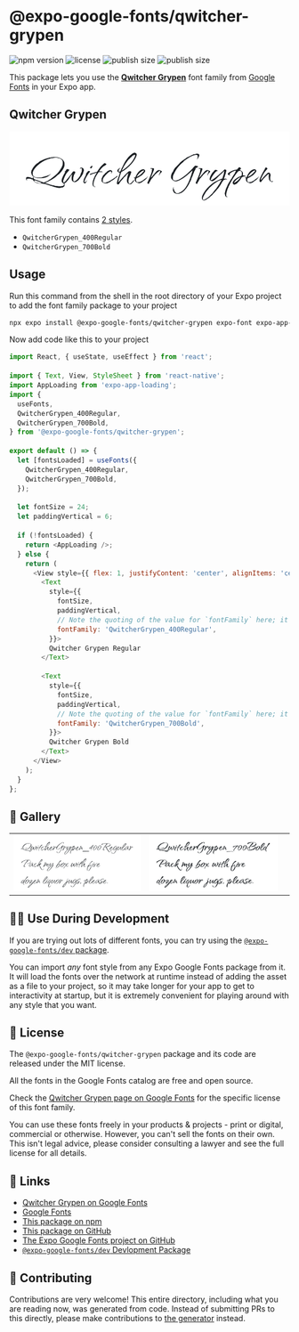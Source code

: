 # @expo-google-fonts/qwitcher-grypen

![npm version](https://flat.badgen.net/npm/v/@expo-google-fonts/qwitcher-grypen)
![license](https://flat.badgen.net/github/license/expo/google-fonts)
![publish size](https://flat.badgen.net/packagephobia/install/@expo-google-fonts/qwitcher-grypen)
![publish size](https://flat.badgen.net/packagephobia/publish/@expo-google-fonts/qwitcher-grypen)

This package lets you use the [**Qwitcher Grypen**](https://fonts.google.com/specimen/Qwitcher+Grypen) font family from [Google Fonts](https://fonts.google.com/) in your Expo app.

## Qwitcher Grypen

![Qwitcher Grypen](./font-family.png)

This font family contains [2 styles](#-gallery).

- `QwitcherGrypen_400Regular`
- `QwitcherGrypen_700Bold`

## Usage

Run this command from the shell in the root directory of your Expo project to add the font family package to your project
```sh
npx expo install @expo-google-fonts/qwitcher-grypen expo-font expo-app-loading
```

Now add code like this to your project
```js
import React, { useState, useEffect } from 'react';

import { Text, View, StyleSheet } from 'react-native';
import AppLoading from 'expo-app-loading';
import {
  useFonts,
  QwitcherGrypen_400Regular,
  QwitcherGrypen_700Bold,
} from '@expo-google-fonts/qwitcher-grypen';

export default () => {
  let [fontsLoaded] = useFonts({
    QwitcherGrypen_400Regular,
    QwitcherGrypen_700Bold,
  });

  let fontSize = 24;
  let paddingVertical = 6;

  if (!fontsLoaded) {
    return <AppLoading />;
  } else {
    return (
      <View style={{ flex: 1, justifyContent: 'center', alignItems: 'center' }}>
        <Text
          style={{
            fontSize,
            paddingVertical,
            // Note the quoting of the value for `fontFamily` here; it expects a string!
            fontFamily: 'QwitcherGrypen_400Regular',
          }}>
          Qwitcher Grypen Regular
        </Text>

        <Text
          style={{
            fontSize,
            paddingVertical,
            // Note the quoting of the value for `fontFamily` here; it expects a string!
            fontFamily: 'QwitcherGrypen_700Bold',
          }}>
          Qwitcher Grypen Bold
        </Text>
      </View>
    );
  }
};

```

## 🔡 Gallery


||||
|-|-|-|
|![QwitcherGrypen_400Regular](./QwitcherGrypen_400Regular.ttf.png)|![QwitcherGrypen_700Bold](./QwitcherGrypen_700Bold.ttf.png)|||


## 👩‍💻 Use During Development

If you are trying out lots of different fonts, you can try using the [`@expo-google-fonts/dev` package](https://github.com/expo/google-fonts/tree/master/font-packages/dev#readme).

You can import *any* font style from any Expo Google Fonts package from it. It will load the fonts
over the network at runtime instead of adding the asset as a file to your project, so it may take longer
for your app to get to interactivity at startup, but it is extremely convenient
for playing around with any style that you want.

## 📖 License

The `@expo-google-fonts/qwitcher-grypen` package and its code are released under the MIT license.

All the fonts in the Google Fonts catalog are free and open source.

Check the [Qwitcher Grypen page on Google Fonts](https://fonts.google.com/specimen/Qwitcher+Grypen) for the specific license of this font family.

You can use these fonts freely in your products & projects - print or digital, commercial or otherwise. However, you can't sell the fonts on their own. This isn't legal advice, please consider consulting a lawyer and see the full license for all details.

## 🔗 Links

- [Qwitcher Grypen on Google Fonts](https://fonts.google.com/specimen/Qwitcher+Grypen)
- [Google Fonts](https://fonts.google.com/)
- [This package on npm](https://www.npmjs.com/package/@expo-google-fonts/qwitcher-grypen)
- [This package on GitHub](https://github.com/expo/google-fonts/tree/master/font-packages/qwitcher-grypen)
- [The Expo Google Fonts project on GitHub](https://github.com/expo/google-fonts)
- [`@expo-google-fonts/dev` Devlopment Package](https://github.com/expo/google-fonts/tree/master/font-packages/dev)

## 🤝 Contributing

Contributions are very welcome! This entire directory, including what you are reading now, was generated from code. Instead of submitting PRs to this directly, please make contributions to [the generator](https://github.com/expo/google-fonts/tree/master/packages/generator) instead.
